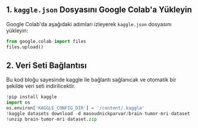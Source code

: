 ## 1. `kaggle.json` Dosyasını Google Colab'a Yükleyin

Google Colab'da aşağıdaki adımları izleyerek `kaggle.json` dosyasını yükleyin:

```python
from google.colab import files
files.upload()
```

## 2. Veri Seti Bağlantısı

Bu kod bloğu sayesinde kaggle ile bağlantı sağlanıcak ve otomatik bir şekilde veri seti indirilicektir.

```python
!pip install kaggle
import os
os.environ['KAGGLE_CONFIG_DIR'] = '/content/.kaggle'
!kaggle datasets download -d masoudnickparvar/brain-tumor-mri-dataset
!unzip brain-tumor-mri-dataset.zip
```
